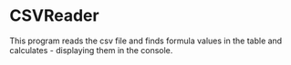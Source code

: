# CSVReader
This program reads the csv file and finds formula values in the table and calculates - displaying them in the console.
